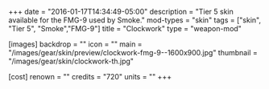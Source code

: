 +++
date = "2016-01-17T14:34:49-05:00"
description = "Tier 5 skin available for the FMG-9 used by Smoke."
mod-types = "skin"
tags = ["skin", "Tier 5", "Smoke","FMG-9"]
title = "Clockwork"
type = "weapon-mod"

[images]
  backdrop = ""
  icon = ""
  main = "/images/gear/skin/preview/clockwork-fmg-9--1600x900.jpg"
  thumbnail = "/images/gear/skin/clockwork-th.jpg"

[cost]
  renown = ""
  credits = "720"
  units = ""
+++
